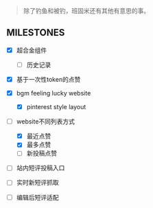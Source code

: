 > 除了钓鱼和被钓，班固米还有其他有意思的事。
## MILESTONES
- [x] 超合金组件
  - [ ] 历史记录
- [x] 基于一次性token的点赞
- [x] bgm feeling lucky website
  - [x] pinterest style layout
- [ ] website不同列表方式
  - [x] 最近点赞
  - [x] 最多点赞
  - [ ] 新投稿点赞 
- [ ] 站内短评投稿入口
- [ ] 实时新短评抓取
- [ ] 编辑后短评适配



